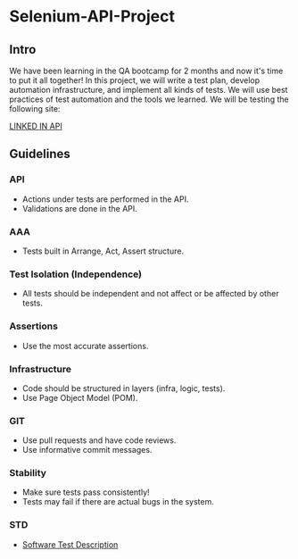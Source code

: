 # Selenium-API-Project

## Intro

We have been learning in the QA bootcamp for 2 months and now it's time to put it all together! In this project, we will write a test plan, 
develop automation infrastructure, and implement all kinds of tests. We will use best practices of test automation and the tools we learned. We will be testing the following site:

[LINKED IN API](https://rapidapi.com/rockapis-rockapis-default/api/linkedin-data-api)

## Guidelines

### API

* Actions under tests are performed in the API.
* Validations are done in the API.

### AAA

* Tests built in Arrange, Act, Assert structure.

### Test Isolation (Independence)

* All tests should be independent and not affect or be affected by other tests.

### Assertions

* Use the most accurate assertions.

### Infrastructure

* Code should be structured in layers (infra, logic, tests).
* Use Page Object Model (POM).

### GIT

* Use pull requests and have code reviews.
* Use informative commit messages.

### Stability

* Make sure tests pass consistently!
* Tests may fail if there are actual bugs in the system.

### STD 

* [Software Test Description](https://docs.google.com/document/d/1KM40NfUktszfPgK9y989Unh0eQ6egSft/edit)
